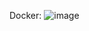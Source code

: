 Docker:
![image](https://github.com/turvik0/databases_2024_10sem/assets/142100427/f35d1173-bd5f-477f-ab4b-7e5f970ec0d9)
